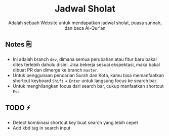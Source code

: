 <div align="center">
  <h1>Jadwal Sholat</h1> 
  <p>Adalah sebuah Website untuk mendapatkan jadwal sholat, puasa sunnah, dan baca Al-Qur'an</p>
</div>

## Notes 🗒️ ️

- Ini adalah branch `dev`, dimana semua perubahan atau fitur baru bakal dites terlebih dahulu disini. Jika bekerja sesuai ekspektasi, maka bakal dibuat PR dan dimerge ke branch `master`.
- Untuk penggunaan pencarian Surah dan Kota, kamu bisa memanfaatkan shortcut keyboard `Shift` + `Enter` untuk langsung focus ke search bar
- Untuk menghilangkan focus dari search bar, cukup manfaatkan shortcut `Esc`

## TODO ⚡

- Detect kombinasi shortcut key buat search yang lebih cepet
- Add kbd tag in search input

